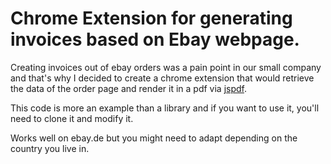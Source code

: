 # Chrome Extension for generating invoices based on Ebay webpage.

Creating invoices out of ebay orders was a pain point in our small company and that's why I decided to create a chrome extension that would retrieve the data of the order page and render it in a pdf via [jspdf](https://github.com/MrRio/jsPDF).

This code is more an example than a library and if you want to use it, you'll need to clone it and modify it.

Works well on ebay.de but you might need to adapt depending on the country you live in.

